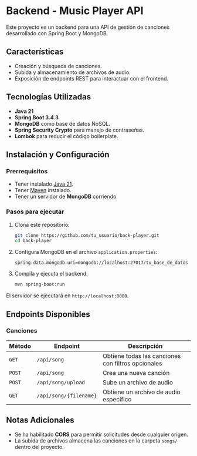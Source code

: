 # Backend - Music Player API

Este proyecto es un backend para una API de gestión de canciones desarrollado con Spring Boot y MongoDB.

## Características
- Creación y búsqueda de canciones.
- Subida y almacenamiento de archivos de audio.
- Exposición de endpoints REST para interactuar con el frontend.

## Tecnologías Utilizadas
- **Java 21**
- **Spring Boot 3.4.3**
- **MongoDB** como base de datos NoSQL.
- **Spring Security Crypto** para manejo de contraseñas.
- **Lombok** para reducir el código boilerplate.

## Instalación y Configuración

### Prerrequisitos
- Tener instalado [Java 21](https://www.oracle.com/java/technologies/javase/jdk21-archive-downloads.html).
- Tener [Maven](https://maven.apache.org/) instalado.
- Tener un servidor de **MongoDB** corriendo.

### Pasos para ejecutar

1. Clona este repositorio:
   ```sh
   git clone https://github.com/tu_usuario/back-player.git
   cd back-player
   ```
2. Configura MongoDB en el archivo `application.properties`:
   ```properties
   spring.data.mongodb.uri=mongodb://localhost:27017/tu_base_de_datos
   ```
3. Compila y ejecuta el backend:
   ```sh
   mvn spring-boot:run
   ```

El servidor se ejecutará en `http://localhost:8080`.

## Endpoints Disponibles

### Canciones

| Método | Endpoint | Descripción |
|--------|---------|-------------|
| `GET` | `/api/song` | Obtiene todas las canciones con filtros opcionales |
| `POST` | `/api/song` | Crea una nueva canción |
| `POST` | `/api/song/upload` | Sube un archivo de audio |
| `GET` | `/api/song/{filename}` | Obtiene un archivo de audio específico |

## Notas Adicionales
- Se ha habilitado **CORS** para permitir solicitudes desde cualquier origen.
- La subida de archivos almacena las canciones en la carpeta `songs/` dentro del proyecto.


